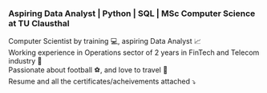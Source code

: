 ### Aspiring Data Analyst | Python | SQL | MSc Computer Science at TU Clausthal

Computer Scientist by training :computer:, aspiring Data Analyst :chart_with_upwards_trend:
<br /> Working experience in Operations sector of 2 years in FinTech and Telecom industry :office:
<br /> Passionate about football :soccer:, and love to travel :school_satchel:
<br /> Resume and all the certificates/acheivements attached :arrow_heading_down: 
<!--
**adilusama/adilusama** is a ✨ _special_ ✨ repository because its `README.md` (this file) appears on your GitHub profile.

Here are some ideas to get you started:

- 🔭 I’m currently working on ...
- 🌱 I’m currently learning ...
- 👯 I’m looking to collaborate on ...
- 🤔 I’m looking for help with ...
- 💬 Ask me about ...
- 📫 How to reach me: ...
- 😄 Pronouns: ...
- ⚡ Fun fact: ...
-->

